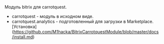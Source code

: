 ﻿Модуль bitrix для carrotquest. 
* carrotquest - модуль в исходном виде.
* carrotquest.analytics - подготовленный для загрузки в Marketplace.
[Установка] (https://github.com/M1hacka/BitrixCarrotquestModule/blob/master/docs/install.md)
